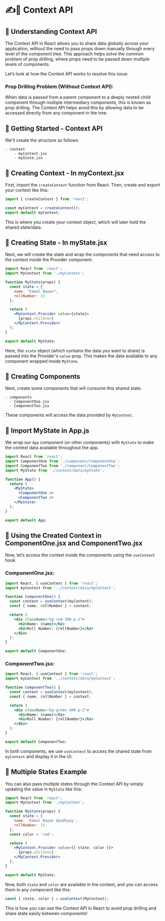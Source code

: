 
# ✍️👋 Context API

## 🔗 Understanding Context API
The Context API in React allows you to share data globally across your application, without the need to pass props down manually through every level of the component tree. This approach helps solve the common problem of prop drilling, where props need to be passed down multiple levels of components.

Let’s look at how the Context API works to resolve this issue.

### Prop Drilling Problem (Without Context API):
When data is passed from a parent component to a deeply nested child component through multiple intermediary components, this is known as prop drilling. The Context API helps avoid this by allowing data to be accessed directly from any component in the tree.

## 🔗 Getting Started - Context API
We'll create the structure as follows:

```
- context
    - myContext.jsx
    - myState.jsx
```

## 🔗 Creating Context - In myContext.jsx
First, import the `createContext` function from React. Then, create and export your context like this:

```jsx
import { createContext } from 'react';

const myContext = createContext();
export default myContext;
```

This is where you create your context object, which will later hold the shared state/data.

## 🔗 Creating State - In myState.jsx
Next, we will create the state and wrap the components that need access to the context inside the Provider component.

```jsx
import React from 'react';
import MyContext from './myContext';

function MyState(props) {
  const state = {
    name: "Kamal Nayan",
    rollNumber: 15
  };

  return (
    <MyContext.Provider value={state}>
      {props.children}
    </MyContext.Provider>
  );
}

export default MyState;
```

Here, the `state` object (which contains the data you want to share) is passed into the Provider's `value` prop. This makes the data available to any component wrapped inside `MyState`.

## 🔗 Creating Components
Next, create some components that will consume this shared state.

```
- components
  - ComponentOne.jsx
  - ComponentTwo.jsx 
```

These components will access the data provided by `MyContext`.

## 🔗 Import MyState in App.js
We wrap our `App` component (or other components) with `MyState` to make the context data available throughout the app.

```jsx
import React from 'react';
import ComponentOne from './component/ComponentOne';
import ComponentTwo from './component/ComponentTwo';
import MyState from './context/data/myState';

function App() {
  return (
    <MyState>
      <ComponentOne />
      <ComponentTwo />
    </MyState>
  );
}

export default App;
```

## 🔗 Using the Created Context in ComponentOne.jsx and ComponentTwo.jsx
Now, let’s access the context inside the components using the `useContext` hook.

### ComponentOne.jsx:

```jsx
import React, { useContext } from 'react';
import myContext from '../context/data/myContext';

function ComponentOne() {
  const context = useContext(myContext);
  const { name, rollNumber } = context;

  return (
    <div className="bg-red-300 p-2">
      <h2>Name: {name}</h2>
      <h2>Roll Number: {rollNumber}</h2>
    </div>
  );
}

export default ComponentOne;
```

### ComponentTwo.jsx:

```jsx
import React, { useContext } from 'react';
import myContext from '../context/data/myContext';

function ComponentTwo() {
  const context = useContext(myContext);
  const { name, rollNumber } = context;

  return (
    <div className="bg-green-300 p-2">
      <h1>Name: {name}</h1>
      <h1>Roll Number: {rollNumber}</h1>
    </div>
  );
}

export default ComponentTwo;
```

In both components, we use `useContext` to access the shared state from `myContext` and display it in the UI.

## 🔗 Multiple States Example
You can also pass multiple states through the Context API by simply updating the value in `MyState` like this:

```jsx
import React from 'react';
import MyContext from './myContext';

function MyState(props) {
  const state = {
    name: 'Kamal Nayan Upadhyay',
    rollNumber: 15
  };
  const color = 'red';

  return (
    <MyContext.Provider value={{ state, color }}>
      {props.children}
    </MyContext.Provider>
  );
}

export default MyState;
```

Now, both `state` and `color` are available in the context, and you can access them in any component like this:

```jsx
const { state, color } = useContext(MyContext);
```

This is how you can use the Context API in React to avoid prop drilling and share state easily between components!
